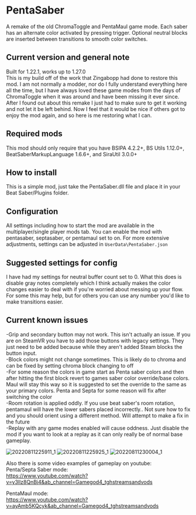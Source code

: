 # PentaSaber
A remake of the old ChromaToggle and PentaMaul game mode. Each saber has an alternate color activated by pressing trigger. Optional neutral blocks are inserted between transitions to smooth color switches.

## Current version and general note
Built for 1.22.1, works up to 1.27.0<br/>
This is my build off of the work that Zingabopp had done to restore this mod. I am not normally a modder, nor do I fully understand everything here all the time, but I have always loved these game modes from the days of ChromaToggle when it was around and have been missing it ever since. After I found out about this remake I just had to make sure to get it working and not let it be left behind. Now I feel that it would be nice if others got to enjoy the mod again, and so here is me restoring what I can.

## Required mods
This mod should only require that you have BSIPA 4.2.2+, BS Utils 1.12.0+, BeatSaberMarkupLanguage 1.6.6+, and SiraUtil 3.0.0+

## How to install
This is a simple mod, just take the PentaSaber.dll file and place it in your Beat Saber/Plugins folder.

## Configuration
All settings including how to start the mod are available in the multiplayer/single player mods tab. You can enable the mod with pentasaber, septasaber, or pentamaul set to on. For more extensive adjustments, settings can be adjusted in `UserData\PentaSaber.json`

## Suggested settings for config
I have had my settings for neutral buffer count set to 0. What this does is disable gray notes completely which I think actually makes the color changes easier to deal with if you're worried about messing up your flow. For some this may help, but for others you can use any number you'd like to make transitions easier.

## Current known issues
-Grip and secondary button may not work. This isn't actually an issue. If you are on SteamVR you have to add those buttons with legacy settings. They just need to be added because while they aren't added Steam blocks the button input.<br/>
-Block colors might not change sometimes. This is likely do to chroma and can be fixed by setting chroma block changing to off<br/>
-For some reason the colors in game start as Penta saber colors and then after hitting the first block revert to games saber color override/base colors. Maul will stay this way so it is suggested to set the override to the same as your primary colors. Penta and Septa for some reason will fix after switching the color<br/>
-Room rotation is applied oddly. If you use beat saber's room rotation, pentamaul will have the lower sabers placed incorrectly.. Not sure how to fix and you should orient using a different method. Will attempt to make a fix in the future<br/>
-Replay with any game modes enabled will cause oddness. Just disable the mod if you want to look at a replay as it can only really be of normal base gameplay.<br/>


![20220811225911_1](https://user-images.githubusercontent.com/51224222/184283666-4898ec5e-de23-4d7d-ab5a-60c75583b3d5.jpg)
![20220811225925_1](https://user-images.githubusercontent.com/51224222/184283672-2e14a176-fcab-4a3b-adeb-ae8a568b92c7.jpg)
![20220811230004_1](https://user-images.githubusercontent.com/51224222/184283682-724207db-59ab-409f-b3a7-8666ab9b06b1.jpg)

Also there is some video examples of gameplay on youtube:<br/>
Penta/Septa Saber mode:<br/>
https://www.youtube.com/watch?v=y3llz8QnBj4&ab_channel=Gamegod4_tghstreamsandvods

PentaMaul mode:<br/>
https://www.youtube.com/watch?v=ayAmb5KQcyk&ab_channel=Gamegod4_tghstreamsandvods
